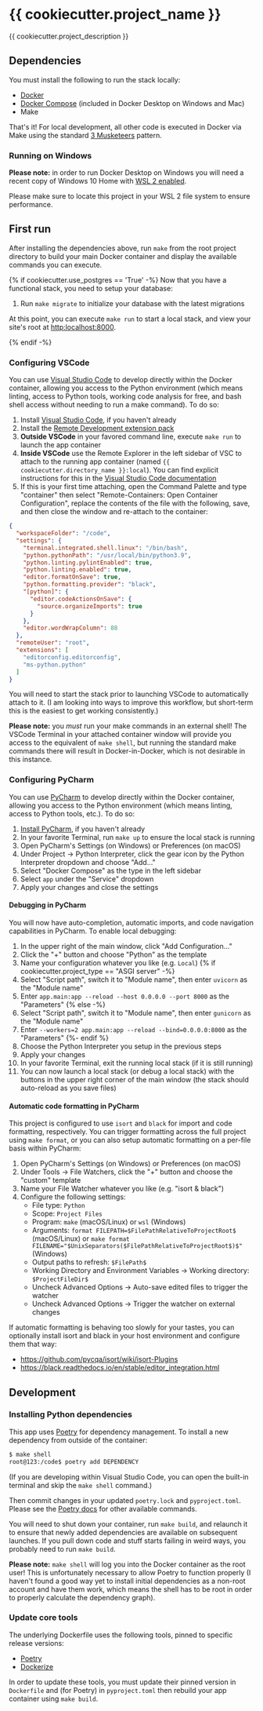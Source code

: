 # {{ cookiecutter.project_name }}

{{ cookiecutter.project_description }}

## Dependencies

You must install the following to run the stack locally:

* [Docker](https://docs.docker.com/engine/installation/)
* [Docker Compose](https://docs.docker.com/compose/install/) (included in Docker
  Desktop on Windows and Mac)
* Make

That's it! For local development, all other code is executed in Docker via Make using
the standard [3 Musketeers](https://3musketeers.io/) pattern.

### Running on Windows

**Please note:** in order to run Docker Desktop on Windows you will need a recent copy of
Windows 10 Home with [WSL 2 enabled](https://docs.microsoft.com/en-us/windows/wsl/install-win10).

Please make sure to locate this project in your WSL 2 file system to ensure performance.

## First run

After installing the dependencies above, run `make` from the root project directory
to build your main Docker container and display the available commands you can execute.

{% if cookiecutter.use_postgres == 'True' -%}
Now that you have a functional stack, you need to setup your database:

1. Run `make migrate` to initialize your database with the latest migrations

At this point, you can execute `make run` to start a local stack, and view your
site's root at <http:localhost:8000>.

{% endif -%}

### Configuring VSCode

You can use [Visual Studio Code](https://code.visualstudio.com/) to develop directly within
the Docker container, allowing you access to the Python environment (which means
linting, access to Python tools, working code analysis for free, and bash shell access
without needing to run a make command). To do so:

1. Install [Visual Studio Code](https://code.visualstudio.com/), if you haven't already
2. Install the [Remote Development extension pack](https://aka.ms/vscode-remote/download/extension)
3. **Outside VSCode** in your favored command line, execute `make run` to launch the app container
4. **Inside VSCode** use the Remote Explorer in the left sidebar of VSC to attach to the running
   app container (named `{{ cookiecutter.directory_name }}:local`). You can find explicit instructions
   for this in the [Visual Studio Code documentation](https://code.visualstudio.com/docs/remote/containers#_attaching-to-running-containers)
5. If this is your first time attaching, open the Command Palette and type "container" then
   select "Remote-Containers: Open Container Configuration", replace the contents
   of the file with the following, save, and then close the window and re-attach to the container:

```json
{
  "workspaceFolder": "/code",
  "settings": {
    "terminal.integrated.shell.linux": "/bin/bash",
    "python.pythonPath": "/usr/local/bin/python3.9",
    "python.linting.pylintEnabled": true,
    "python.linting.enabled": true,
    "editor.formatOnSave": true,
    "python.formatting.provider": "black",
    "[python]": {
      "editor.codeActionsOnSave": {
        "source.organizeImports": true
      }
    },
    "editor.wordWrapColumn": 88
  },
  "remoteUser": "root",
  "extensions": [
    "editorconfig.editorconfig",
    "ms-python.python"
  ]
}
```

You will need to start the stack prior to launching VSCode to automatically attach to it.
(I am looking into ways to improve this workflow, but short-term this is the easiest
to get working consistently.)

**Please note:** you *must* run your make commands in an external shell! The VSCode Terminal
in your attached container window will provide you access to the equivalent of `make shell`,
but running the standard make commands there will result in Docker-in-Docker, which is not
desirable in this instance.

### Configuring PyCharm

You can use [PyCharm](https://www.jetbrains.com/pycharm/) to develop directly within
the Docker container, allowing you access to the Python environment (which means
linting, access to Python tools, etc.). To do so:

1. [Install PyCharm](https://www.jetbrains.com/pycharm/download/), if you haven't already
2. In your favorite Terminal, run `make up` to ensure the local stack is running
3. Open PyCharm's Settings (on Windows) or Preferences (on macOS)
4. Under Project -> Python Interpreter, click the gear icon by the Python Interpreter dropdown and choose "Add..."
5. Select "Docker Compose" as the type in the left sidebar 
6. Select `app` under the "Service" dropdown
7. Apply your changes and close the settings

#### Debugging in PyCharm

You will now have auto-completion, automatic imports, and code navigation capabilities in PyCharm.
To enable local debugging:

1. In the upper right of the main window, click "Add Configuration..."
2. Click the "+" button and choose "Python" as the template
3. Name your configuration whatever you like (e.g. `Local`)
{% if cookiecutter.project_type == "ASGI server" -%}
4. Select "Script path", switch it to "Module name", then enter `uvicorn` as the "Module name"
5. Enter `app.main:app --reload --host 0.0.0.0 --port 8000` as the "Parameters"
{% else -%}
4. Select "Script path", switch it to "Module name", then enter `gunicorn` as the "Module name"
5. Enter `--workers=2 app.main:app --reload --bind=0.0.0.0:8000` as the "Parameters"
{%- endif %}
6. Choose the Python Interpreter you setup in the previous steps
7. Apply your changes
8. In your favorite Terminal, exit the running local stack (if it is still running)
9. You can now launch a local stack (or debug a local stack) with the buttons in the upper right corner of the main
   window (the stack should auto-reload as you save files)
   
#### Automatic code formatting in PyCharm

This project is configured to use `isort` and `black` for import and code formatting, respectively.
You can trigger formatting across the full project using `make format`, or you can also setup automatic
formatting on a per-file basis within PyCharm:

1. Open PyCharm's Settings (on Windows) or Preferences (on macOS)
2. Under Tools -> File Watchers, click the "+" button and choose the "custom" template
3. Name your File Watcher whatever you like (e.g. "isort & black")
4. Configure the following settings:
    * File type: `Python`
    * Scope: `Project Files`
    * Program: `make` (macOS/Linux) or `wsl` (Windows)
    * Arguments: `format FILEPATH=$FilePathRelativeToProjectRoot$` (macOS/Linux) or
      `make format FILENAME="$UnixSeparators($FilePathRelativeToProjectRoot$)$"` (Windows)
    * Output paths to refresh: `$FilePath$`
    * Working Directory and Environment Variables -> Working directory: `$ProjectFileDir$`
    * Uncheck Advanced Options -> Auto-save edited files to trigger the watcher
    * Uncheck Advanced Options -> Trigger the watcher on external changes

If automatic formatting is behaving too slowly for your tastes, you can optionally install isort and black in
your host environment and configure them that way:

* https://github.com/pycqa/isort/wiki/isort-Plugins
* https://black.readthedocs.io/en/stable/editor_integration.html

## Development

### Installing Python dependencies

This app uses [Poetry](https://python-poetry.org/) for dependency management. To
install a new dependency from outside of the container:

```sh
$ make shell
root@123:/code$ poetry add DEPENDENCY
```

(If you are developing within Visual Studio Code, you can open the built-in terminal and skip
the `make shell` command.)

Then commit changes in your updated `poetry.lock` and `pyproject.toml`. Please see the
[Poetry docs](https://python-poetry.org/docs/) for other available commands.

You will need to shut down your container, run `make build`, and relaunch it to ensure that
newly added dependencies are available on subsequent launches. If you pull down code and stuff
starts failing in weird ways, you probably need to run `make build`.

**Please note:** `make shell` will log you into the Docker container as the root user!
This is unfortunately necessary to allow Poetry to function properly (I haven't found a
good way yet to install initial dependencies as a non-root account and have them work,
which means the shell has to be root in order to properly calculate the dependency graph).

### Update core tools

The underlying Dockerfile uses the following tools, pinned to specific release versions:

* [Poetry](https://python-poetry.org/)
* [Dockerize](https://github.com/jwilder/dockerize)

In order to update these tools, you must update their pinned version in `Dockerfile`
and (for Poetry) in `pyproject.toml` then rebuild your app container using `make build`.
